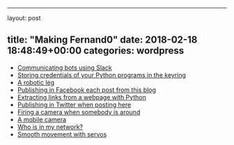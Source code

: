 
---
layout: post

title:  "Making Fernand0"
date:   2018-02-18 18:48:49+00:00
categories: wordpress
---
*  [Communicating bots using Slack](https://makingfernand0.wordpress.com/2018/02/18/communicating-bots-using-slack/)
*  [Storing credentials of your Python programs in the keyring](https://makingfernand0.wordpress.com/2016/01/24/storing-credentials-of-your-python-programs-in-the-keyring/)
*  [A robotic leg](https://makingfernand0.wordpress.com/2015/11/08/a-robotic-leg/)
*  [Publishing in Facebook each post from this blog](https://makingfernand0.wordpress.com/2015/10/19/publishing-in-facebook-each-post-from-this-blog/)
*  [Extracting links from a webpage with Python](https://makingfernand0.wordpress.com/2015/05/24/extracting-links-from-a-webpage-with-python/)
*  [Publishing in Twitter when posting here](https://makingfernand0.wordpress.com/2015/02/22/publishing-in-twitter-when-posting-here/)
*  [Firing a camera when somebody is around](https://makingfernand0.wordpress.com/2014/09/28/firing-a-camera-when-somebody-is-around/)
*  [A mobile camera](https://makingfernand0.wordpress.com/2014/07/20/a-mobile-camera/)
*  [Who is in my network?](https://makingfernand0.wordpress.com/2014/07/16/who-is-in-my-network/)
*  [Smooth movement with servos](https://makingfernand0.wordpress.com/2014/06/30/smooth-movement-with-servos/)

